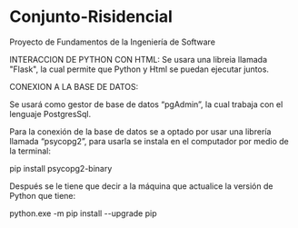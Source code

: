 # Conjunto-Risidencial
Proyecto de Fundamentos de la Ingeniería de Software 

INTERACCION DE PYTHON CON HTML:
Se usara una libreia llamada "Flask", la cual permite que Python y Html se puedan ejecutar juntos.


CONEXION A LA BASE DE DATOS:

Se usará como gestor de base de datos “pgAdmin”, la cual trabaja con el lenguaje PostgresSql.

Para la conexión de la base de datos se a optado por usar una librería llamada “psycopg2”, para usarla se instala en el computador por medio de la terminal:

pip install psycopg2-binary

Después se le tiene que decir a la máquina que actualice la versión de Python que tiene:

python.exe -m pip install --upgrade pip
